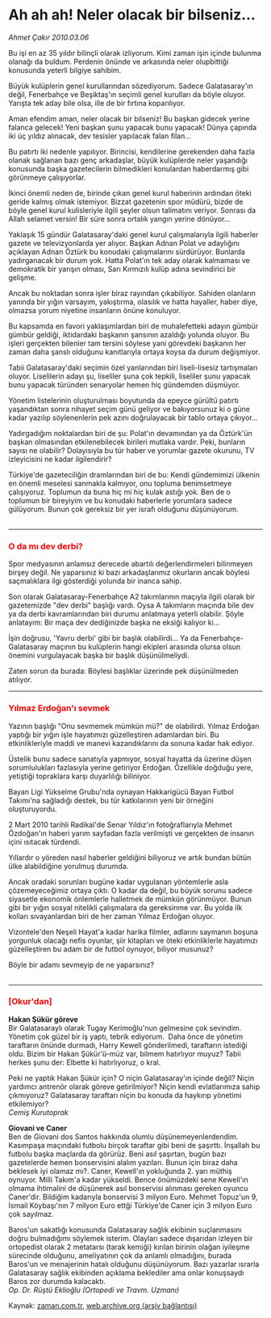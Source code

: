 # Ah ah ah! Neler olacak bir bilseniz...

*Ahmet Çakır 2010.03.06*

<tr><td class="metin" colspan="2" style="padding-top: 20px; padding-left: 5px; ">Bu işi en az 35 yıldır bilinçli olarak izliyorum. Kimi zaman işin içinde bulunma olanağı da buldum. Perdenin önünde ve arkasında neler olupbittiği konusunda yeterli bilgiye sahibim.</td></tr><tr><td class="metin" colspan="2" style="padding-top: 20px; padding-left: 5px; "><p>Büyük kulüplerin genel kurullarından sözediyorum. Sadece Galatasaray'ın değil, Fenerbahçe ve Beşiktaş'ın seçimli genel kurulları da böyle oluyor. Yarışta tek aday bile olsa, ille de bir fırtına koparılıyor.
<p>Aman efendim aman, neler olacak bir bilseniz! Bu başkan gidecek yerine falanca gelecek! Yeni başkan şunu yapacak bunu yapacak! Dünya çapında iki üç yıldız alınacak, dev tesisler yapılacak falan filan...
<p>Bu patırtı iki nedenle yapılıyor. Birincisi, kendilerine gerekenden daha fazla olanak sağlanan bazı genç arkadaşlar, büyük kulüplerde neler yaşandığı konusunda başka gazetecilerin bilmedikleri konulardan haberdarmış gibi görünmeye çalışıyorlar.
<p>İkinci önemli neden de, birinde çıkan genel kurul haberinin ardından öteki geride kalmış olmak istemiyor. Bizzat gazetenin spor müdürü, bizde de böyle genel kurul kulisleriyle ilgili şeyler olsun talimatını veriyor. Sonrası da Allah selamet versin! Bir süre sonra ortalık yangın yerine dönüyor...
<p>Yaklaşık 15 gündür Galatasaray'daki genel kurul çalışmalarıyla ilgili haberler gazete ve televizyonlarda yer alıyor. Başkan Adnan Polat ve adaylığını açıklayan Adnan Öztürk bu konudaki çalışmalarını sürdürüyor. Bunlarda yadırganacak bir durum yok. Hatta Polat'ın tek aday olarak kalmaması ve demokratik bir yarışın olması, Sarı Kırmızılı kulüp adına sevindirici bir gelişme.
<p>Ancak bu noktadan sonra işler biraz rayından çıkabiliyor. Sahiden olanların yanında bir yığın varsayım, yakıştırma, olasılık ve hatta hayaller, haber diye, olmazsa yorum niyetine insanların önüne konuluyor.
<p>Bu kapsamda en favori yaklaşımlardan biri de muhalefetteki adayın gümbür gümbür geldiği, iktidardaki başkanın şansının azaldığı yolunda oluyor. Bu işleri gerçekten bilenler tam tersini söylese yani görevdeki başkanın her zaman daha şanslı olduğunu kanıtlarıyla ortaya koysa da durum değişmiyor.
<p>Tabii Galatasaray'daki seçimin özel yanlarından biri liseli-lisesiz tartışmaları oluyor. Liselilerin adayı şu, liseliler şuna çok tepkili, liseliler şunu yapacak bunu yapacak türünden senaryolar hemen hiç gündemden düşmüyor.
<p>Yönetim listelerinin oluşturulması boyutunda da epeyce gürültü patırtı yaşandıktan sonra nihayet seçim günü geliyor ve bakıyorsunuz ki o güne kadar yazılıp söylenenlerin pek azını doğrulayacak bir tablo ortaya çıkıyor...
<p>Yadırgadığım noktalardan biri de şu: Polat'ın devamından ya da Öztürk'ün başkan olmasından etkilenebilecek birileri mutlaka vardır. Peki, bunların sayısı ne olabilir? Dolayısıyla bu tür haber ve yorumlar gazete okurunu, TV izleyicisini ne kadar ilgilendirir?
<p>Türkiye'de gazeteciliğin dramlarından biri de bu: Kendi gündemimizi ülkenin en önemli meselesi sanmakla kalmıyor, onu topluma benimsetmeye çalışıyoruz. Toplumun da buna hiç mi hiç kulak astığı yok. Ben de o toplumun bir bireyiyim ve bu konudaki haberlerle yorumlara sadece gülüyorum. Bunun çok gereksiz bir yer israfı olduğunu düşünüyorum.
<br/>
 <hr/>
<h3><font color="#FF0000">O da mı dev derbi? </font></h3>
<p>Spor medyasının anlamsız derecede abartılı değerlendirmeleri bilinmeyen birşey değil. Ne yaparsınız ki bazı arkadaşlarımız okurların ancak böylesi saçmalıklara ilgi gösterdiği yolunda bir inanca sahip.
<p>Son olarak Galatasaray-Fenerbahçe A2 takımlarının maçıyla ilgili olarak bir gazetemizde "dev derbi" başlığı vardı. Oysa A takımların maçında bile dev ya da derbi kavramlarından biri durumu anlatmaya yeterli olabilir. Şöyle anlatayım: Bir maça dev dediğinizde başka ne eksiği kalıyor ki...
<p>İşin doğrusu, 'Yavru derbi' gibi bir başlık olabilirdi... Ya da Fenerbahçe-Galatasaray maçının bu kulüplerin hangi ekipleri arasında olursa olsun önemini vurgulayacak başka bir başlık düşünülmeliydi.
<p>Zaten sorun da burada: Böylesi başlıklar üzerinde pek düşünülmeden atılıyor.
<p>
<hr/>
<h3><font color="#FF0000">Yılmaz Erdoğan'ı sevmek
</font></h3>
<p>Yazının başlığı "Onu sevmemek mümkün mü?" de olabilirdi. Yılmaz Erdoğan yaptığı bir yığın işle hayatımızı güzelleştiren adamlardan biri. Bu etkinlikleriyle maddi ve manevi kazandıklarını da sonuna kadar hak ediyor.
<p>Üstelik bunu sadece sanatıyla yapmıyor, sosyal hayatta da üzerine düşen sorumlulukları fazlasıyla yerine getiriyor Erdoğan. Özellikle doğduğu yere, yetiştiği topraklara karşı duyarlılığı biliniyor.
<p>Bayan Ligi Yükselme Grubu'nda oynayan Hakkarigücü Bayan Futbol Takımı'na sağladığı destek, bu tür katkılarının yeni bir örneğini oluşturuyordu.
<p>2 Mart 2010 tarihli Radikal'de Senar Yıldız'ın fotoğraflarıyla Mehmet Özdoğan'ın haberi yarım sayfadan fazla verilmişti ve gerçekten de insanın içini ısıtacak türdendi.
<p>Yıllardır o yöreden nasıl haberler geldiğini biliyoruz ve artık bundan bütün ülke alabildiğine yorulmuş durumda.
<p>Ancak oradaki sorunları bugüne kadar uygulanan yöntemlerle asla çözemeyeceğimiz ortaya çıktı. O kadar da değil, bu büyük sorunu sadece siyasetle ekonomik önlemlerle halletmek de mümkün görünmüyor. Bunun gibi bir yığın sosyal nitelikli çalışmalara da gereksinme var. Bu yolda ilk kolları sıvayanlardan biri de her zaman Yılmaz Erdoğan oluyor.
<p>Vizontele'den Neşeli Hayat'a kadar harika filmler, adlarını saymanın boşuna yorgunluk olacağı nefis oyunlar, şiir kitapları ve öteki etkinliklerle hayatımızı güzelleştiren bu adam bir de futbol oynuyor, biliyor musunuz?
<p>Böyle bir adamı sevmeyip de ne yaparsınız?
<br/>
 <hr/>
<h3><font color="#FF0000">[Okur'dan]
</font></h3>
<p><b>Hakan Şükür göreve
<br/>
</b>Bir Galatasaraylı olarak Tugay Kerimoğlu'nun gelmesine çok sevindim. Yönetim çok güzel bir iş yaptı, tebrik ediyorum.  Daha önce de yönetim taraftarın önünde durmadı, Harry Kewell gönderilmedi, taraftarın istediği oldu. Bizim bir Hakan Şükür'ü-müz var, bilmem hatırlıyor muyuz? Tabii herkes şunu der: Elbette ki hatırlıyoruz, o kral.
<p> Peki ne yaptık Hakan Şükür için? O niçin Galatasaray'ın içinde değil? Niçin yardımcı antrenör olarak göreve getirilmiyor? Niçin kendi evlatlarımıza sahip çıkmıyoruz? Galatasaray taraftarı niçin bu konuda da haykırıp yönetimi etkilemiyor? 
<br/>
<i>Cemiş Kurutoprak </i>
<p><b>Giovani ve Caner <br/>
</b>Ben de Giovani dos Santos hakkında olumlu düşünemeyenlerdendim. Kasımpaşa maçındaki futbolu birçok taraftar gibi beni de şaşırttı. İnşallah bu futbolu başka maçlarda da görürüz. Beni asıl şaşırtan, bugün bazı gazetelerde hemen bonservisini alalım yazıları. Bunun için biraz daha beklesek iyi olamaz mı?. Caner, Kewell'ın yokluğunda 2. yarı müthiş oynuyor. Milli Takım'a kadar yükseldi. Bence önümüzdeki sene Kewell'ın olmama ihtimalini de düşünerek asıl bonservisi alınması gereken oyuncu Caner'dir. Bildiğim kadarıyla bonservisi 3 milyon Euro. Mehmet Topuz'un 9, İsmail Köybaşı'nın 7 milyon Euro ettği Türkiye'de Caner için 3 milyon Euro çok sayılmaz.
<p> Baros'un sakatlığı konusunda Galatasaray sağlık ekibinin suçlanmasını doğru bulmadığımı söylemek isterim. Olayları sadece dışarıdan izleyen bir ortopedist olarak 2 metatarsı (tarak kemiği) kırılan birinin olağan iyileşme sürecinde olduğunu, ameliyatının çok da anlamlı olmadığını, burada Baros'un ve menajerinin hatalı olduğunu düşünüyorum. Bazı yazarlar ısrarla Galatasaray sağlık ekibinden açıklama beklediler ama onlar konuşsaydı Baros zor durumda kalacaktı. 
<br/>
<i>Op. Dr. Rüştü Eklioğlu (Ortopedi ve Travm. Uzmanı)</i><br/></p></p></p></p></p></p></p></p></p></p></p></p></p></p></p></p></p></p></p></p></p></p></p></p></p></p></p></p></td></tr>

Kaynak: [zaman.com.tr](http://zaman.com.tr/yazar.do?yazino=958619), [web.archive.org (arşiv bağlantısı)](http://web.archive.org/web/20100327163945/http://www.zaman.com.tr:80/yazar.do?yazino=958619)
